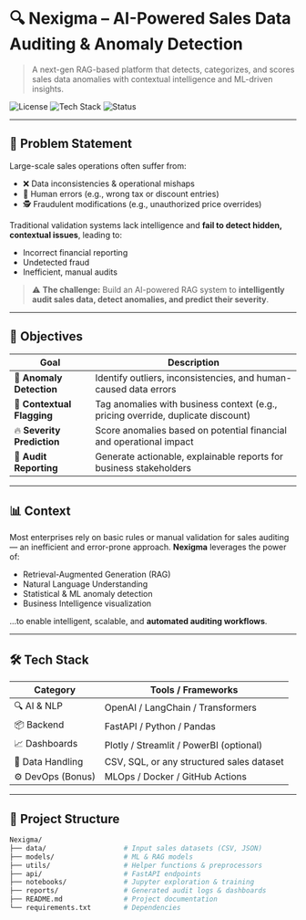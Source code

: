 # 🔍 Nexigma – AI-Powered Sales Data Auditing & Anomaly Detection

> A next-gen RAG-based platform that detects, categorizes, and scores sales data anomalies with contextual intelligence and ML-driven insights.

![License](https://img.shields.io/badge/License-MIT-green.svg)
![Tech Stack](https://img.shields.io/badge/TechStack-ML%20%7C%20RAG%20%7C%20Python%20%7C%20FastAPI%20%7C%20LangChain%20%7C%20Pandas-blue.svg)
![Status](https://img.shields.io/badge/Status-In%20Development-orange.svg)

---

## 🧠 Problem Statement

Large-scale sales operations often suffer from:

- ❌ Data inconsistencies & operational mishaps  
- 👤 Human errors (e.g., wrong tax or discount entries)  
- 🕵️ Fraudulent modifications (e.g., unauthorized price overrides)  

Traditional validation systems lack intelligence and **fail to detect hidden, contextual issues**, leading to:

- Incorrect financial reporting  
- Undetected fraud  
- Inefficient, manual audits  

> ⚠️ **The challenge:** Build an AI-powered RAG system to **intelligently audit sales data, detect anomalies, and predict their severity**.

---

## 🚀 Objectives

| Goal | Description |
|------|-------------|
| 🎯 **Anomaly Detection** | Identify outliers, inconsistencies, and human-caused data errors |
| 🧩 **Contextual Flagging** | Tag anomalies with business context (e.g., pricing override, duplicate discount) |
| 🔥 **Severity Prediction** | Score anomalies based on potential financial and operational impact |
| 📄 **Audit Reporting** | Generate actionable, explainable reports for business stakeholders |

---

## 📊 Context

Most enterprises rely on basic rules or manual validation for sales auditing — an inefficient and error-prone approach. **Nexigma** leverages the power of:

- Retrieval-Augmented Generation (RAG)
- Natural Language Understanding
- Statistical & ML anomaly detection
- Business Intelligence visualization

...to enable intelligent, scalable, and **automated auditing workflows**.

---

## 🛠️ Tech Stack

| Category           | Tools / Frameworks |
|-------------------|--------------------|
| 🔍 AI & NLP        | OpenAI / LangChain / Transformers |
| 📦 Backend         | FastAPI / Python / Pandas |
| 📈 Dashboards      | Plotly / Streamlit / PowerBI (optional) |
| 💾 Data Handling   | CSV, SQL, or any structured sales dataset |
| ⚙️ DevOps (Bonus)  | MLOps / Docker / GitHub Actions |

---

## 📂 Project Structure

```bash
Nexigma/
├── data/                   # Input sales datasets (CSV, JSON)
├── models/                 # ML & RAG models
├── utils/                  # Helper functions & preprocessors
├── api/                    # FastAPI endpoints
├── notebooks/              # Jupyter exploration & training
├── reports/                # Generated audit logs & dashboards
├── README.md               # Project documentation
└── requirements.txt        # Dependencies
```
